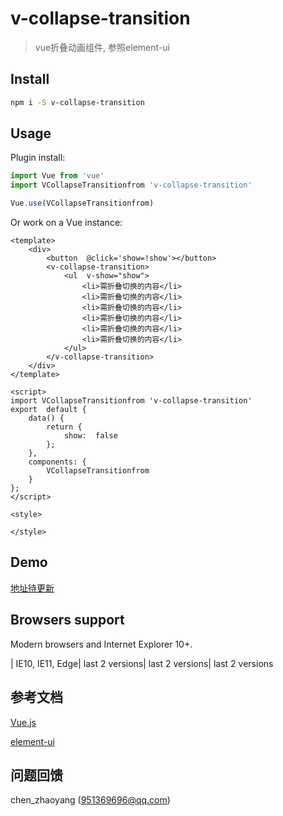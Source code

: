 

# v-collapse-transition
> vue折叠动画组件, 参照element-ui


## Install

```bash
npm i -S v-collapse-transition
```

## Usage

Plugin install:

```js
import Vue from 'vue'
import VCollapseTransitionfrom 'v-collapse-transition'

Vue.use(VCollapseTransitionfrom)
```

Or work on a Vue instance:

```
<template>
	<div>
		<button  @click='show=!show'></button>
		<v-collapse-transition>
			<ul  v-show="show">
				<li>需折叠切换的内容</li>
				<li>需折叠切换的内容</li>
				<li>需折叠切换的内容</li>
				<li>需折叠切换的内容</li>
				<li>需折叠切换的内容</li>
				<li>需折叠切换的内容</li>
			</ul>
		</v-collapse-transition>
	</div>
</template>

<script>
import VCollapseTransitionfrom 'v-collapse-transition'
export  default {
	data() {
		return {
			show:  false
		};
	},
	components: {
		VCollapseTransitionfrom 
	}
};
</script>

<style>

</style>
```


## Demo

[地址待更新](/)

## Browsers support

Modern browsers and Internet Explorer 10+.

| IE10, IE11, Edge| last 2 versions| last 2 versions| last 2 versions

## 参考文档


[Vue.js](https://cn.vuejs.org/v2/guide/)

[element-ui](http://element-cn.eleme.io/2.4/#/zh-CN)


## 问题回馈

chen_zhaoyang (951369696@qq.com)
